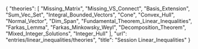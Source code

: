 {
    "theories": [
        "Missing_Matrix",
        "Missing_VS_Connect",
        "Basis_Extension",
        "Sum_Vec_Set",
        "Integral_Bounded_Vectors",
        "Cone",
        "Convex_Hull",
        "Normal_Vector",
        "Dim_Span",
        "Fundamental_Theorem_Linear_Inequalities",
        "Farkas_Lemma",
        "Farkas_Minkowsky_Weyl",
        "Decomposition_Theorem",
        "Mixed_Integer_Solutions",
        "Integer_Hull"
    ],
    "url": "entries/linear_inequalities/theories",
    "title": "Session Linear_Inequalities"
}